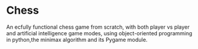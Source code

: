 # Chess
An ecfully functional chess game from scratch, with both player vs player and artificial intelligence game modes, using object-oriented programming in python,the minimax algorithm and its Pygame module. 
